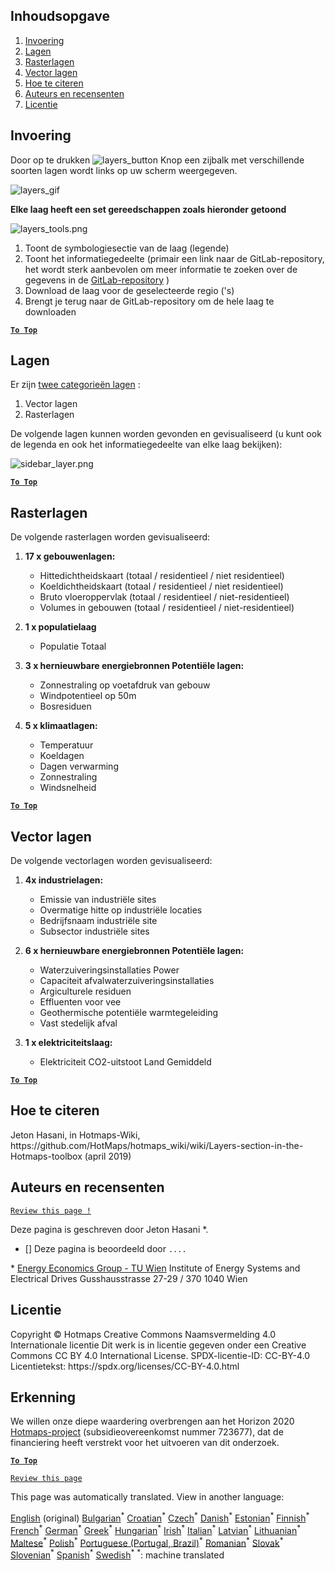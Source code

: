 <h2> Inhoudsopgave </h2><ol><li> <a href="#Introduction">Invoering</a> </li><li> <a href="#Layers">Lagen</a> </li><li> <a href="#Raster-Layers">Rasterlagen</a> </li><li> <a href="#Vector-Layers">Vector lagen</a> </li><li> <a href="#How-to-cite">Hoe te citeren</a> </li><li> <a href="#Authors-and-reviewers">Auteurs en recensenten</a> </li><li> <a href="#License">Licentie</a> </li></ol><h2> Invoering </h2><p> Door op te drukken <img alt="layers_button" src="https://github.com/HotMaps/hotmaps_wiki/blob/master/Images/general_tool_functionalities_and_structure/layers_button.PNG"/> Knop een zijbalk met verschillende soorten lagen wordt links op uw scherm weergegeven. </p><p><img alt="layers_gif" src="https://github.com/HotMaps/hotmaps_wiki/blob/master/Images/general_tool_functionalities_and_structure/layers.gif"/></p><p> <strong>Elke laag heeft een set gereedschappen zoals hieronder getoond</strong> </p><p><img alt="layers_tools.png" src="https://github.com/HotMaps/hotmaps_wiki/blob/master/Images/general_tool_functionalities_and_structure/layers_tools.png"/></p><ol><li> Toont de symbologiesectie van de laag (legende) </li><li> Toont het informatiegedeelte (primair een link naar de GitLab-repository, het wordt sterk aanbevolen om meer informatie te zoeken over de gegevens in de <a href="https://gitlab.com/hotmaps">GitLab-repository</a> ) </li><li> Download de laag voor de geselecteerde regio ('s) </li><li> Brengt je terug naar de GitLab-repository om de hele laag te downloaden </li></ol><p><ins> <code><strong><a href="#table-of-contents">To Top</a></strong></code> </ins> </p><h2> Lagen </h2><p> Er zijn <a href="https://www.gislounge.com/geodatabases-explored-vector-and-raster-data">twee categorieën lagen</a> : </p><ol><li> Vector lagen </li><li> Rasterlagen </li></ol><p> De volgende lagen kunnen worden gevonden en gevisualiseerd (u kunt ook de legenda en ook het informatiegedeelte van elke laag bekijken): </p><p><img alt="sidebar_layer.png" src="https://github.com/HotMaps/hotmaps_wiki/blob/master/Images/general_tool_functionalities_and_structure/all_layers.png"/></p><p><ins> <code><strong><a href="#table-of-contents">To Top</a></strong></code> </ins> </p><h2> Rasterlagen </h2><p> De volgende rasterlagen worden gevisualiseerd: </p><ol><li><p> <strong>17 x gebouwenlagen:</strong> </p><ul><li> Hittedichtheidskaart (totaal / residentieel / niet residentieel) </li><li> Koeldichtheidskaart (totaal / residentieel / niet residentieel) </li><li> Bruto vloeroppervlak (totaal / residentieel / niet-residentieel) </li><li> Volumes in gebouwen (totaal / residentieel / niet-residentieel) </li></ul></li><li><p> <strong>1 x populatielaag</strong> </p><ul><li> Populatie Totaal </li></ul></li><li><p> <strong>3 x hernieuwbare energiebronnen Potentiële lagen:</strong> </p><ul><li> Zonnestraling op voetafdruk van gebouw </li><li> Windpotentieel op 50m </li><li> Bosresiduen </li></ul></li><li><p> <strong>5 x klimaatlagen:</strong> </p><ul><li> Temperatuur </li><li> Koeldagen </li><li> Dagen verwarming </li><li> Zonnestraling </li><li> Windsnelheid </li></ul></li></ol><p><ins> <code><strong><a href="#table-of-contents">To Top</a></strong></code> </ins> </p><h2> Vector lagen </h2><p> De volgende vectorlagen worden gevisualiseerd: </p><ol><li><p> <strong>4x industrielagen:</strong> </p><ul><li> Emissie van industriële sites </li><li> Overmatige hitte op industriële locaties </li><li> Bedrijfsnaam industriële site </li><li> Subsector industriële sites </li></ul></li><li><p> <strong>6 x hernieuwbare energiebronnen Potentiële lagen:</strong> </p><ul><li> Waterzuiveringsinstallaties Power </li><li> Capaciteit afvalwaterzuiveringsinstallaties </li><li> Argiculturele residuen </li><li> Effluenten voor vee </li><li> Geothermische potentiële warmtegeleiding </li><li> Vast stedelijk afval </li></ul></li><li><p> <strong>1 x elektriciteitslaag:</strong> </p><ul><li> Elektriciteit CO2-uitstoot Land Gemiddeld </li></ul></li></ol><p><ins> <code><strong><a href="#table-of-contents">To Top</a></strong></code> </ins> </p><h2> Hoe te citeren </h2><p> Jeton Hasani, in Hotmaps-Wiki, https://github.com/HotMaps/hotmaps_wiki/wiki/Layers-section-in-the-Hotmaps-toolbox (april 2019) </p><h2> Auteurs en recensenten </h2><p> <code><a href="https://github.com/HotMaps/hotmaps_wiki/wiki/Layer-Section/_edit">Review this page !</a></code> </p> <p> Deze pagina is geschreven door Jeton Hasani *. </p><ul><li> [] Deze pagina is beoordeeld door <code>....</code> </li></ul><p> * <a href="https://eeg.tuwien.ac.at/">Energy Economics Group - TU Wien</a> Institute of Energy Systems and Electrical Drives Gusshausstrasse 27-29 / 370 1040 Wien </p><h2> Licentie </h2><p> Copyright © Hotmaps Creative Commons Naamsvermelding 4.0 Internationale licentie Dit werk is in licentie gegeven onder een Creative Commons CC BY 4.0 International License. SPDX-licentie-ID: CC-BY-4.0 Licentietekst: https://spdx.org/licenses/CC-BY-4.0.html </p><h2> Erkenning </h2><p> We willen onze diepe waardering overbrengen aan het Horizon 2020 <a href="https://www.hotmaps-project.eu">Hotmaps-project</a> (subsidieovereenkomst nummer 723677), dat de financiering heeft verstrekt voor het uitvoeren van dit onderzoek. </p><p><ins> <code><strong><a href="#table-of-contents">To Top</a></strong></code> </ins> </p><p> <code><a href="https://github.com/HotMaps/hotmaps_wiki/wiki/Layer-Section/_edit">Review this page</a></code> </p>

This page was automatically translated. View in another language:

[English](en-Layers-section-in-the-Hotmaps-toolbox) (original) [Bulgarian](bg-Layers-section-in-the-Hotmaps-toolbox)<sup>\*</sup> [Croatian](hr-Layers-section-in-the-Hotmaps-toolbox)<sup>\*</sup> [Czech](cs-Layers-section-in-the-Hotmaps-toolbox)<sup>\*</sup> [Danish](da-Layers-section-in-the-Hotmaps-toolbox)<sup>\*</sup>  [Estonian](et-Layers-section-in-the-Hotmaps-toolbox)<sup>\*</sup> [Finnish](fi-Layers-section-in-the-Hotmaps-toolbox)<sup>\*</sup> [French](fr-Layers-section-in-the-Hotmaps-toolbox)<sup>\*</sup> [German](de-Layers-section-in-the-Hotmaps-toolbox)<sup>\*</sup> [Greek](el-Layers-section-in-the-Hotmaps-toolbox)<sup>\*</sup> [Hungarian](hu-Layers-section-in-the-Hotmaps-toolbox)<sup>\*</sup> [Irish](ga-Layers-section-in-the-Hotmaps-toolbox)<sup>\*</sup> [Italian](it-Layers-section-in-the-Hotmaps-toolbox)<sup>\*</sup> [Latvian](lv-Layers-section-in-the-Hotmaps-toolbox)<sup>\*</sup> [Lithuanian](lt-Layers-section-in-the-Hotmaps-toolbox)<sup>\*</sup> [Maltese](mt-Layers-section-in-the-Hotmaps-toolbox)<sup>\*</sup> [Polish](pl-Layers-section-in-the-Hotmaps-toolbox)<sup>\*</sup> [Portuguese (Portugal, Brazil)](pt-Layers-section-in-the-Hotmaps-toolbox)<sup>\*</sup> [Romanian](ro-Layers-section-in-the-Hotmaps-toolbox)<sup>\*</sup> [Slovak](sk-Layers-section-in-the-Hotmaps-toolbox)<sup>\*</sup> [Slovenian](sl-Layers-section-in-the-Hotmaps-toolbox)<sup>\*</sup> [Spanish](es-Layers-section-in-the-Hotmaps-toolbox)<sup>\*</sup> [Swedish](sv-Layers-section-in-the-Hotmaps-toolbox)<sup>\*</sup>
<sup>\*</sup>: machine translated
